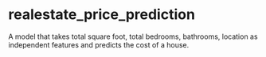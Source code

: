 # realestate_price_prediction
A model that takes total square foot, total bedrooms, bathrooms, location as independent features and predicts the cost of a house.
